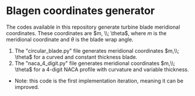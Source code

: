 # Blagen coordinates generator

The codes available in this repository generate turbine blade meridional coordinates. These coordinates are $m, \\; \theta$, where $m$ is
the meridional coordinate and $\theta$ is the blade wrap angle.

1. The "circular_blade.py" file generates meridional coordinates $m,\\; \theta$ for a curved and constant thickness blade.
2. The "naca_4_digit.py" file generates meridional coordinates $m,\\; \theta$ for a 4-digit NACA profile with curvature and variable thickness.

* Note: this code is the first implementation iteration, meaning it can be improved.
